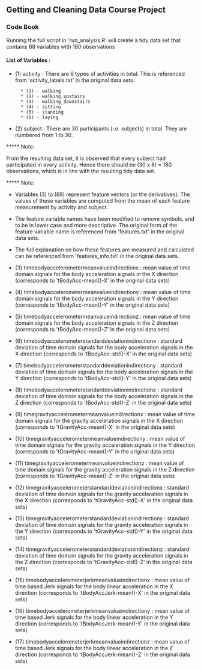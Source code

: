 ## Getting and Cleaning Data Course Project

### Code Book


Running the full script in 'run_analysis.R' will create a tidy data set that contains 68 variables with 180 observations


#### List of Variables :


- (1) activity : There are 6 types of activities in total.  This is referenced from 'activity_labels.txt' in the original data sets.

		* (1) - walking
		* (2) - walking_upstairs
		* (3) - walking_downstairs
		* (4) - sitting
		* (5) - standing
		* (6) - laying


- (2) subject : There are 30 participants (i.e. subjects) in total.  They are numbered from 1 to 30.


***** Note: 

From the resulting data set, it is observed that every subject had participated in every activity.  Hence there should be (30 x 6) = 180 observations, which is in line with the resulting tidy data set.


***** Note: 

* Variables (3) to (68) represent feature vectors (or the derivatives).  The values of these variables are computed from the mean of each feature measurement by activity and subject.

* The feature variable names have been modified to remove symbols, and to be in lower case and more descriptive.  The original form of the feature variable name is referenced from 'features.txt' in the original data sets.  

* The full explanation on how these features are measured and calculated can be referenced from 'features_info.txt' in the original data sets.


- (3) timebodyaccelerometermeanvalueindirectionx : mean value of time domain signals for the body acceleration signals in the X direction  (corresponds to 'tBodyAcc-mean()-X' in the original data sets)


- (4) timebodyaccelerometermeanvalueindirectiony : mean value of time domain signals for the body acceleration signals in the Y direction  (corresponds to 'tBodyAcc-mean()-Y' in the original data sets)


- (5) timebodyaccelerometermeanvalueindirectionz : mean value of time domain signals for the body acceleration signals in the Z direction  (corresponds to 'tBodyAcc-mean()-Z' in the original data sets)


- (6) timebodyaccelerometerstandarddeviationindirectionx : standard deviation of time domain signals for the body acceleration signals in the X direction  (corresponds to 'tBodyAcc-std()-X' in the original data sets)


- (7) timebodyaccelerometerstandarddeviationindirectiony : standard deviation of time domain signals for the body acceleration signals in the Y direction  (corresponds to 'tBodyAcc-std()-Y' in the original data sets)


- (8) timebodyaccelerometerstandarddeviationindirectionz : standard deviation of time domain signals for the body acceleration signals in the Z direction  (corresponds to 'tBodyAcc-std()-Z' in the original data sets)


- (9) timegravityaccelerometermeanvalueindirectionx : mean value of time domain signals for the gravity acceleration signals in the X direction  (corresponds to 'tGravityAcc-mean()-X' in the original data sets)


- (10) timegravityaccelerometermeanvalueindirectiony : mean value of time domain signals for the gravity acceleration signals in the Y direction  (corresponds to 'tGravityAcc-mean()-Y' in the original data sets)


- (11) timegravityaccelerometermeanvalueindirectionz : mean value of time domain signals for the gravity acceleration signals in the Z direction  (corresponds to 'tGravityAcc-mean()-Z' in the original data sets)


- (12) timegravityaccelerometerstandarddeviationindirectionx : standard deviation of time domain signals for the gravity acceleration signals in the X direction  (corresponds to 'tGravityAcc-std()-X' in the original data sets)


- (13) timegravityaccelerometerstandarddeviationindirectiony : standard deviation of time domain signals for the gravity acceleration signals in the Y direction  (corresponds to 'tGravityAcc-std()-Y' in the original data sets)


- (14) timegravityaccelerometerstandarddeviationindirectionz : standard deviation of time domain signals for the gravity acceleration signals in the Z direction  (corresponds to 'tGravityAcc-std()-Z' in the original data sets)


- (15) timebodyaccelerometerjerkmeanvalueindirectionx : mean value of time based Jerk signals for the body linear acceleration in the X direction  (corresponds to 'tBodyAccJerk-mean()-X' in the original data sets)


- (16) timebodyaccelerometerjerkmeanvalueindirectiony : mean value of time based Jerk signals for the body linear acceleration in the Y direction  (corresponds to 'tBodyAccJerk-mean()-Y' in the original data sets)


- (17) timebodyaccelerometerjerkmeanvalueindirectionz : mean value of time based Jerk signals for the body linear acceleration in the Z direction  (corresponds to 'tBodyAccJerk-mean()-Z' in the original data sets)
